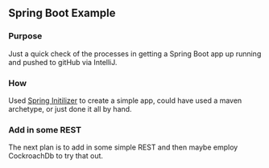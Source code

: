 ## Spring Boot Example
### Purpose
Just a quick check of the processes in getting a Spring Boot app up running and pushed to gitHub via IntelliJ.

### How
Used [Spring Initilizer](https://start.spring.io/) to create a simple app, could have used a maven archetype, or just done it all by hand.

### Add in some REST
The next plan is to add in some simple REST and then maybe employ CockroachDb to try that out.
